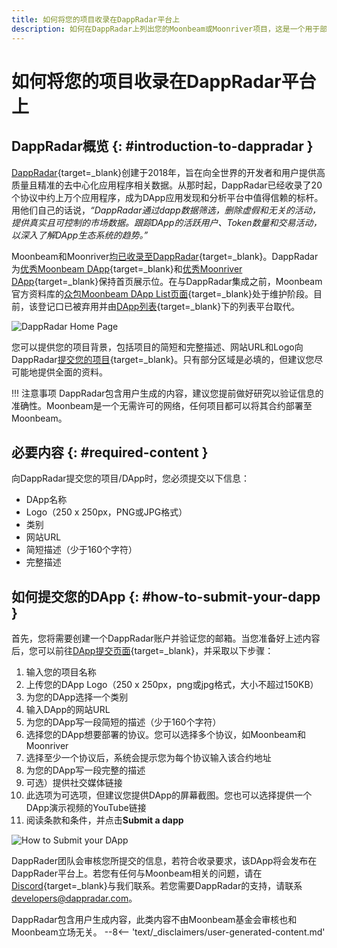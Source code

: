 ```yaml
---
title: 如何将您的项目收录在DappRadar平台上
description: 如何在DappRadar上列出您的Moonbeam或Moonriver项目，这是一个用于部署到 Moonbeam的智能合约和DApp的列表和排名平台。
---
```


# 如何将您的项目收录在DappRadar平台上

## DappRadar概览 {: #introduction-to-dappradar }

[DappRadar](https://dappradar.com/){target=_blank}创建于2018年，旨在向全世界的开发者和用户提供高质量且精准的去中心化应用程序相关数据。从那时起，DappRadar已经收录了20个协议中约上万个应用程序，成为DApp应用发现和分析平台中值得信赖的标杆。用他们自己的话说，*“DappRadar通过dapp数据筛选，删除虚假和无关的活动，提供真实且可控制的市场数据。跟踪DApp的活跃用户、Token数量和交易活动，以深入了解DApp生态系统的趋势。”*

Moonbeam和Moonriver[均已收录至DappRadar](https://dappradar.com/blog/dappradar-now-tracking-dapps-on-moonbeam-moonriver){target=_blank}。DappRadar为[优秀Moonbeam DApp](https://dappradar.com/rankings/protocol/moonbeam){target=_blank}和[优秀Moonriver DApp](https://dappradar.com/rankings/protocol/moonriver){target=_blank}保持首页展示位。在与DappRadar集成之前，Moonbeam官方资料库的[众包Moonbeam DApp List页面](https://github.com/moonbeam-foundation/moonbeam-project-directory){target=_blank}处于维护阶段。目前，该登记口已被弃用并由[DApp列表](/learn/dapps-list/){target=_blank}下的列表平台取代。

![DappRadar Home Page](/images/learn/dapps-list/dapp-radar/dapp-radar-1.webp)

您可以提供您的项目背景，包括项目的简短和完整描述、网站URL和Logo向DappRadar[提交您的项目](https://dappradar.com/dashboard/submit-dapp){target=_blank}。只有部分区域是必填的，但建议您尽可能地提供全面的资料。

!!! 注意事项
    DappRadar包含用户生成的内容，建议您提前做好研究以验证信息的准确性。Moonbeam是一个无需许可的网络，任何项目都可以将其合约部署至Moonbeam。

## 必要内容 {: #required-content }

向DappRadar提交您的项目/DApp时，您必须提交以下信息：

 - DApp名称
 - Logo（250 x 250px，PNG或JPG格式）
 - 类别
 - 网站URL
 - 简短描述（少于160个字符）
 - 完整描述

## 如何提交您的DApp {: #how-to-submit-your-dapp }

首先，您将需要创建一个DappRadar账户并验证您的邮箱。当您准备好上述内容后，您可以前往[DApp提交页面](https://dappradar.com/dashboard/submit-dapp){target=_blank}，并采取以下步骤：

 1. 输入您的项目名称
 2. 上传您的DApp Logo（250 x 250px，png或jpg格式，大小不超过150KB）
 3. 为您的DApp选择一个类别
 4. 输入DApp的网站URL
 5. 为您的DApp写一段简短的描述（少于160个字符）
 6. 选择您的DApp想要部署的协议。您可以选择多个协议，如Moonbeam和Moonriver
 7. 选择至少一个协议后，系统会提示您为每个协议输入该合约地址
 8. 为您的DApp写一段完整的描述
 9. 可选）提供社交媒体链接
 10. 此选项为可选项，但建议您提供DApp的屏幕截图。您也可以选择提供一个DApp演示视频的YouTube链接
 11. 阅读条款和条件，并点击**Submit a dapp**

![How to Submit your DApp](/images/learn/dapps-list/dapp-radar/dapp-radar-2.webp)

DappRader团队会审核您所提交的信息，若符合收录要求，该DApp将会发布在DappRader平台上。若您有任何与Moonbeam相关的问题，请在[Discord](https://discord.gg/moonbeam){target=_blank}与我们联系。若您需要DappRadar的支持，请联系[developers@dappradar.com](mailto:developers@dappradar.com)。

<div class="page-disclaimer">
  DappRadar包含用户生成内容，此类内容不由Moonbeam基金会审核也和Moonbeam立场无关。
  --8<-- 'text/_disclaimers/user-generated-content.md'
</div>